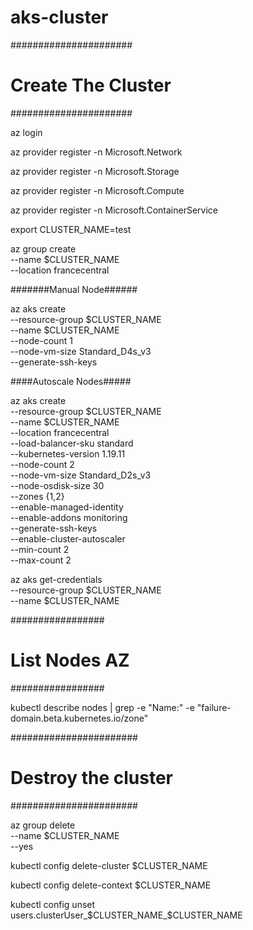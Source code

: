 # aks-cluster

######################
# Create The Cluster #
######################

az login

az provider register -n Microsoft.Network

az provider register -n Microsoft.Storage

az provider register -n Microsoft.Compute

az provider register -n Microsoft.ContainerService

export CLUSTER_NAME=test

az group create \
    --name $CLUSTER_NAME \
    --location francecentral

#######Manual Node######

az aks create \
    --resource-group $CLUSTER_NAME \
    --name $CLUSTER_NAME \
    --node-count 1 \
    --node-vm-size Standard_D4s_v3 \
    --generate-ssh-keys
    
    
    
####Autoscale Nodes#####

az aks create \
--resource-group $CLUSTER_NAME \
--name $CLUSTER_NAME \
--location francecentral \
--load-balancer-sku standard \
--kubernetes-version 1.19.11 \
--node-count 2 \
--node-vm-size Standard_D2s_v3 \
--node-osdisk-size 30 \
--zones {1,2} \
--enable-managed-identity \
--enable-addons monitoring \
--generate-ssh-keys \
--enable-cluster-autoscaler \
--min-count 2 \
--max-count 2

az aks get-credentials \
    --resource-group $CLUSTER_NAME \
    --name $CLUSTER_NAME


#################
# List Nodes AZ #
#################

kubectl describe nodes | grep -e "Name:" -e "failure-domain.beta.kubernetes.io/zone"


#######################
# Destroy the cluster #
#######################

az group delete \
    --name $CLUSTER_NAME \
    --yes

kubectl config delete-cluster $CLUSTER_NAME

kubectl config delete-context $CLUSTER_NAME

kubectl config unset \
    users.clusterUser_$CLUSTER_NAME_$CLUSTER_NAME
